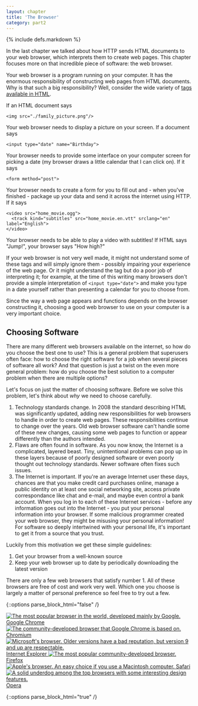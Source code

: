 ```yaml
---
layout: chapter
title: 'The Browser'
category: part2
---
```


{% include defs.markdown %}

In the last chapter we talked about how HTTP sends HTML documents to your
web browser, which interprets them to create web pages. This chapter focuses
more on that incredible piece of software: the web browser.

Your web browser is a program running on your computer. It has the enormous
responsibility of constructing web pages from HTML documents. Why is that such a
big responsibility? Well, consider the wide variety of [tags available in
HTML][moz].

[moz]: https://developer.mozilla.org/en-US/docs/Web/HTML/Element

If an HTML document says

    <img src="./family_picture.png"/>

Your web browser needs to display a picture on your screen. If a document says

    <input type="date" name="Birthday">

Your browser needs to provide some interface on your computer screen for picking
a date (my browser draws a little calendar that I can click on). If it says

    <form method="post">

Your browser needs to create a form for you to fill out and - when you've
finished - package up your data and send it across the internet using HTTP. If
it says

    <video src="home_movie.ogg">
      <track kind="subtitles" src="home_movie.en.vtt" srclang="en" label="English">
    </video>

Your browser needs to be able to play a video with subtitles! If HTML says
"Jump!", your browser says "How high?"

If your web browser is not very well made, it might not understand some of these
tags and will simply ignore them - possibly impairing your experience of the web
page. Or it might understand the tag but do a poor job of interpreting it; for
example, at the time of this writing many browsers don't provide a simple
interpretation of `<input type="date">` and make you type in a date yourself
rather than presenting a calendar for you to choose from.

Since the way a web page appears and functions depends on the browser
constructing it, choosing a good web browser to use on your computer is a very
important choice.

## Choosing Software ##

There are many different web browsers available on the internet, so how do you
choose the best one to use? This is a general problem that superusers often
face: how to choose the right software for a job when several pieces of software
all work? And that question is just a twist on the even more general problem:
how do you choose the best solution to a computer problem when there are
multiple options?

Let's focus on just the matter of choosing software. Before we solve this
problem, let's think about _why_ we need to choose carefully.

1. Technology standards change. In 2008 the standard describing HTML was
   significantly updated, adding new responsibilities for web browsers to handle
   in order to create web pages. These responsibilities continue to change over
   the years. Old web browser software can't handle some of these new changes,
   causing some web pages to function or appear differently than the authors
   intended.
2. Flaws are often found in software. As you now know, the Internet is a
   complicated, layered beast. Tiny, unintentional problems can pop up in these
   layers because of poorly designed software or even poorly thought out
   technology standards. Newer software often fixes such issues.
3. The Internet is important. If you're an average Internet user these days,
   chances are that you make credit card purchases online, manage a public
   identity on at least one social networking site, access private
   correspondance like chat and e-mail, and maybe even control a bank account.
   When you log in to each of these Internet services - before any information
   goes out into the Internet - you put your personal information into your
   browser. If some malicious programmer created your web browser, they might be
   misusing your personal information! For software so deeply intertwined with
   your personal life, it's important to get it from a source that you trust.

Luckily from this motivation we get these simple guidelines:

1. Get your browser from a well-known source
2. Keep your web browser up to date by periodically downloading the latest
   version

There are only a few web browsers that satisfy number 1. All of these browsers
are free of cost and work very well. Which one you choose is largely a matter of
personal preference so feel free to try out a few.

{::options parse_block_html="false" /}

<section class="browsers">
<a class="panel panel-default browser os windows osx" href="https://www.google.com/chrome/browser/">
<img src="{{ site.baseurl }}/img/google_chrome.png"
alt="The most popular browser in the world, developed mainly by Google."/>
Google Chrome
</a>

<a class="panel panel-default browser os linux" href="http://www.chromium.org/Home/">
<img src="{{ site.baseurl }}/img/chromium.png"
alt="The community-developed browser that Google Chrome is based on."/>
Chromium
</a>

<a class="panel panel-default browser os windows" href="http://ie.microsoft.com/">
<img src="{{ site.baseurl }}/img/ie.png"
alt="Microsoft's browser. Older versions have a bad reputation, but version 9 and up are respectable."/>
Internet Explorer
</a>

<a class="panel panel-default browser" href="http://www.mozilla.org/firefox/">
<img src="{{ site.baseurl }}/img/firefox.png"
alt="The most popular community-developed browser."/>
Firefox</a>

<a class="panel panel-default browser os osx" href="https://www.apple.com/safari/">
<img src="{{ site.baseurl }}/img/safari.png"
alt="Apple's browser. An easy choice if you use a Macintosh computer."/>
Safari
</a>

<a class="panel panel-default browser" href="http://www.opera.com/">
<img src="{{ site.baseurl }}/img/opera.png"
alt="A solid underdog among the top browsers with some interesting design features."/>
Opera
</a>
</section>

<div class="well" id="desc" style="display: none">
<p>Description!</p>
</div>

<script>
$('.browser').hover(function(event) {
	$('#desc p').text($(this).children().prop('alt'));
	$('#desc').show();
}, function(event) {
	$('#desc').hide();
});
</script>

{::options parse_block_html="true" /}
